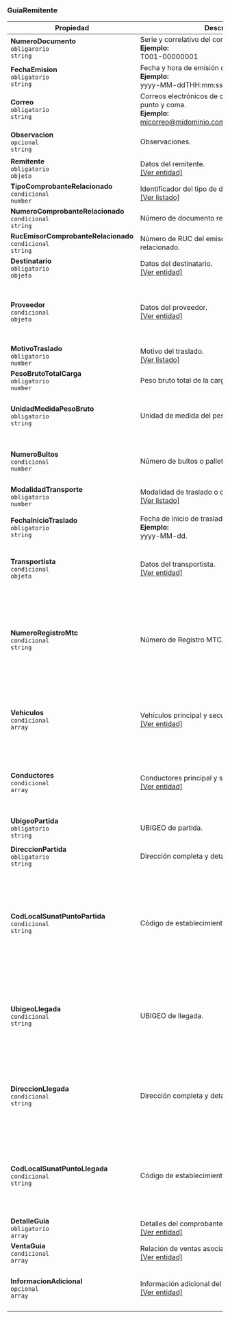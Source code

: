 ### GuiaRemitente

| **Propiedad** | **Descripción** | **Condición** |
| --- | --- | --- |
| **NumeroDocumento**  <br>`obligarorio`  <br>`string` | Serie y correlativo del comprobante.  <br>**Ejemplo:**  <br>T001-00000001 | Alfanumérico de 13 caracteres. |
| **FechaEmision**  <br>`obligatorio`  <br>`string` | Fecha y hora de emisión del comprobante.  <br>**Ejemplo:**  <br>yyyy-MM-ddTHH:mm:ss | Formato ISO 8601. |
| **Correo**  <br>`obligatorio`  <br>`string` | Correos electrónicos de contacto, separados por punto y coma.  <br>**Ejemplo:**  <br>micorreo@midominio.com;tucorreo@tudominio.com | Máximo hasta 5 correos. |
| **Observacion**  <br>`opcional`  <br>`string` | Observaciones. | Alfanumérico de hasta 250 caracteres. |
| **Remitente**  <br>`obligatorio`  <br>`objeto` | Datos del remitente.  <br>[[Ver entidad]](../Entidad/RemitenteGRR.md) |  |
| **TipoComprobanteRelacionado**  <br>`condicional`  <br>`number` | Identificador del tipo de documento relacionado.  <br>[[Ver listado]](../Listado/TipoComprobanteRelacionadoGRR.md) | Catálogo 61. |
| **NumeroComprobanteRelacionado**  <br>`condicional`  <br>`string` | Número de documento relacionado. | Validaciones de la GRR. |
| **RucEmisorComprobanteRelacionado**  <br>`condicional`  <br>`string` | Número de RUC del emisor del documento relacionado. | Máximo 11 dígitos. |
| **Destinatario**  <br>`obligatorio`  <br>`objeto` | Datos del destinatario.  <br>[[Ver entidad]](../Entidad/DestinatarioGRR.md) |  |
| **Proveedor**  <br>`condicional`  <br>`objeto` | Datos del proveedor.  <br>[[Ver entidad]](../Entidad/ProveedorGRR.md) | Solo para los motivos de traslado 'Compra' y 'Recojo de bienes transformados'. |
| **MotivoTraslado**  <br>`obligatorio`  <br>`number` | Motivo del traslado.  <br>[[Ver listado]](../Listado/MotivoTraslado.md) | Catálogo 20. |
| **PesoBrutoTotalCarga**  <br>`obligatorio`  <br>`number` | Peso bruto total de la carga. | decimal(15,3) |
| **UnidadMedidaPesoBruto**  <br>`obligatorio`  <br>`string` | Unidad de medida del peso bruto. | Solo puede ser "KGM" (Kilogramos) o "TNE" (Toneladas). |
| **NumeroBultos**  <br>`condicional`  <br>`number` | Número de bultos o pallets. | Numérico hasta 6 dígitos.  <br>Solo para motivo de traslado 'Exportación'. |
| **ModalidadTransporte**  <br>`obligatorio`  <br>`number` | Modalidad de traslado o de transporte.  <br>[[Ver listado]](../Listado/ModalidadTransporte.md) | Catálogo 18. |
| **FechaInicioTraslado**  <br>`obligatorio`  <br>`string` | Fecha de inicio de traslado.  <br>**Ejemplo:**  <br>yyyy-MM-dd. | Debe ser mayor o igual que la fecha de emisión. |
| **Transportista**  <br>`condicional`  <br>`objeto` | Datos del transportista.  <br>[[Ver entidad]](../Entidad/TransportistaGRR.md) | Solo para modalidad de traslado 'Transporte público'. |
| **NumeroRegistroMtc**  <br>`condicional`  <br>`string` | Número de Registro MTC. | Alfanumérico hasta 20 caracteres.  <br>Solo letras mayúsculas y números.  <br>Solo para modalidad de traslado 'Transporte público'. |
| **Vehiculos**  <br>`condicional`  <br>`array` | Vehículos principal y secundarios.  <br>[[Ver entidad]](../Entidad/Vehiculo.md) | Hasta un máximo de 2 vehículos.  <br>Solo modalidad de traslado 'Transporte privado'. |
| **Conductores**  <br>`condicional`  <br>`array` | Conductores principal y secundarios.  <br>[[Ver entidad]](../Entidad/Conductor.md) | Hasta un máximo de 2 conductores.  <br>Solo modalidad de traslado 'Transporte privado'. |
| **UbigeoPartida**  <br>`obligatorio`  <br>`string` | UBIGEO de partida. | Numérico de 6 dígitos.  <br>Catálogo 13. |
| **DireccionPartida**  <br>`obligatorio`  <br>`string` | Dirección completa y detallada de partida. | Alfanumérico de 3 a 100 caracteres. |
| **CodLocalSunatPuntoPartida**  <br>`condicional`  <br>`string` | Código de establecimiento de punto de partida. | Numérico de 4 dígitos.  <br>Por defecto = "0000".  <br>Obligatorio para motivos de traslado 'Traslado entre establecimientos de la misma empresa' e 'Importación'. |
| **UbigeoLlegada**  <br>`condicional`  <br>`string` | UBIGEO de llegada. | Numérico de 6 dígitos.  <br>Catálogo 13.  <br>Solo para motivos de traslado diferente de 'Traslado emisor itinerante CP'. |
| **DireccionLlegada**  <br>`condicional`  <br>`string` | Dirección completa y detallada de llegada. | Alfanumérico de 3 a 100 caracteres.  <br>Solo para motivos de traslado diferente de 'Traslado emisor itinerante CP'. |
| **CodLocalSunatPuntoLlegada**  <br>`condicional`  <br>`string` | Código de establecimiento de punto de llegada. | Numérico de 4 dígitos.  <br>Obligatorio si el motivo de traslado es 'Traslado entre establecimientos de la misma empresa'. |
| **DetalleGuia**  <br>`obligatorio`  <br>`array` | Detalles del comprobante.  <br>[[Ver entidad]](../EntidadGuiaRemitente/GuiaRemitenteDetalle.md) |  |
| **VentaGuia**  <br>`condicional`  <br>`array` | Relación de ventas asociadas a la Guía de Remisión.  <br>[[Ver entidad]](../EntidadGuiaRemitente/GuiaRemitenteVenta.md) |  |
| **InformacionAdicional**  <br>`opcional`  <br>`array` |  Información adicional del comprobante.  <br>[[Ver entidad]](../Entidad/InformacionAdicional.md) | De consignarse esta sección, debe tener como máximo 100 elementos. |
